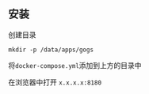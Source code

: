 ## 安装

创建目录

```text
mkdir -p /data/apps/gogs
```

将`docker-compose.yml`添加到上方的目录中

在浏览器中打开 `x.x.x.x:8180`
